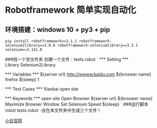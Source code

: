 # Robotframework 简单实现自动化
## 环境搭建：windows 10 + py3 + pip
       
`pip install robotframework==3.1.1 robotframework-selenium2library==3.0.0 robotframework-seleniumlibrary==3.3.1 selenium==3.141.0`

###找一个空文件夹
创建一个文件：tests.robot
`
*** Setting ***<br>
Library    Selenium2Library

*** Variables ***
${server url}       http://wwww.baidu.com
${broswer name}     firefox
${sleep}            1

*** Test Cases ***
Xiaobai
    open site

*** Keywords ***
open site
    Open Browser    ${server url}    ${broswer name}
    Maximize Browser Window
    Set Selenium Speed    ${sleep}
    `
###运行脚本
robot tests.robot
        -会在本文件夹中生成三个文件！

[小白官网](http://www.xiaobaiit.com)
